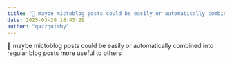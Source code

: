 ```yaml
---
title: "💭 maybe mictoblog posts could be easily or automatically combined into regular blog posts more..."
date: 2025-03-28 18:43:29
author: "qazzquimby"
---
```


💭 maybe mictoblog posts could be easily or automatically combined into regular blog posts more useful to others